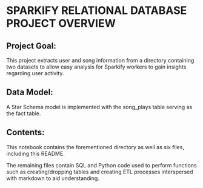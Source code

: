 # SPARKIFY RELATIONAL DATABASE PROJECT OVERVIEW


## Project Goal:

This project extracts user and song information from a directory containing two datasets to allow easy analysis for Sparkify
workers to gain insights regarding user activity.

## Data Model:

A Star Schema model is implemented with the song_plays table serving as the fact table.

## Contents:

This notebook contains the forementioned directory as well as six files, including this README.

The remaining files contain SQL and Python code used to perform functions such as creating/dropping tables and 
creating ETL processes interspersed with markdown to aid understanding.
